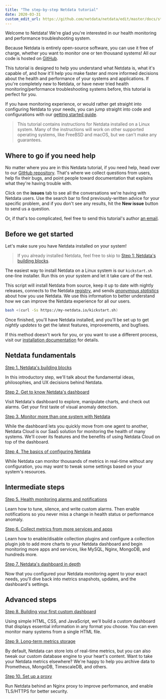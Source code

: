```yaml
---
title: "The step-by-step Netdata tutorial"
date: 2020-03-31
custom_edit_url: https://github.com/netdata/netdata/edit/master/docs/step-by-step/step-00.md
---
```




Welcome to Netdata! We're glad you're interested in our health monitoring and performance troubleshooting system.

Because Netdata is entirely open-source software, you can use it free of charge, whether you want to monitor one or ten
thousand systems! All our code is hosted on [GitHub](https://github.com/netdata/netdata).

This tutorial is designed to help you understand what Netdata is, what it's capable of, and how it'll help you make
faster and more informed decisions about the health and performance of your systems and applications. If you're
completely new to Netdata, or have never tried health monitoring/performance troubleshooting systems before, this
tutorial is perfect for you.

If you have monitoring experience, or would rather get straight into configuring Netdata to your needs, you can jump
straight into code and configurations with our [getting started guide](/docs/agent/getting-started).

> This tutorial contains instructions for Netdata installed on a Linux system. Many of the instructions will work on
> other supported operating systems, like FreeBSD and macOS, but we can't make any guarantees.

## Where to go if you need help

No matter where you are in this Netdata tutorial, if you need help, head over to our [GitHub
repository](https://github.com/netdata/netdata/). That's where we collect questions from users, help fix their bugs, and
point people toward documentation that explains what they're having trouble with.

Click on the **issues** tab to see all the conversations we're having with Netdata users. Use the search bar to find
previously-written advice for your specific problem, and if you don't see any results, hit the **New issue** button to
send us a question.

Or, if that's too complicated, feel free to send this tutorial's author [an email](mailto:joel@netdata.cloud).

## Before we get started

Let's make sure you have Netdata installed on your system!

> If you already installed Netdata, feel free to skip to [Step 1: Netdata's building blocks](/docs/agent/step-by-step/step-01).

The easiest way to install Netdata on a Linux system is our `kickstart.sh` one-line installer. Run this on your system
and let it take care of the rest. 

This script will install Netdata from source, keep it up to date with nightly releases, connects to the Netdata
[registry](/docs/agent/registry), and sends [_anonymous statistics_](/docs/agent/anonymous-statistics) about how you use
Netdata. We use this information to better understand how we can improve the Netdata experience for all our users.

```bash
bash <(curl -Ss https://my-netdata.io/kickstart.sh)
```

Once finished, you'll have Netdata installed, and you'll be set up to get _nightly updates_ to get the latest features,
improvements, and bugfixes.

If this method doesn't work for you, or you want to use a different process, visit our [installation
documentation](/docs/agent/packaging/installer) for details.

## Netdata fundamentals

[Step 1. Netdata's building blocks](/docs/agent/step-by-step/step-01)

In this introductory step, we'll talk about the fundamental ideas, philosophies, and UX decisions behind Netdata.

[Step 2. Get to know Netdata's dashboard](/docs/agent/step-by-step/step-02)

Visit Netdata's dashboard to explore, manipulate charts, and check out alarms. Get your first taste of visual anomaly
detection.

[Step 3. Monitor more than one system with Netdata](/docs/agent/step-by-step/step-03)

While the dashboard lets you quickly move from one agent to another, Netdata Cloud is our SaaS solution for monitoring
the health of many systems. We'll cover its features and the benefits of using Netdata Cloud on top of the dashboard.

[Step 4. The basics of configuring Netdata](/docs/agent/step-by-step/step-04)

While Netdata can monitor thousands of metrics in real-time without any configuration, you may _want_ to tweak some
settings based on your system's resources.

## Intermediate steps

[Step 5. Health monitoring alarms and notifications](/docs/agent/step-by-step/step-05)

Learn how to tune, silence, and write custom alarms. Then enable notifications so you never miss a change in health
status or performance anomaly.

[Step 6. Collect metrics from more services and apps](/docs/agent/step-by-step/step-06)

Learn how to enable/disable collection plugins and configure a collection plugin job to add more charts to your Netdata
dashboard and begin monitoring more apps and services, like MySQL, Nginx, MongoDB, and hundreds more.

[Step 7. Netdata's dashboard in depth](/docs/agent/step-by-step/step-07)

Now that you configured your Netdata monitoring agent to your exact needs, you'll dive back into metrics snapshots,
updates, and the dashboard's settings.

## Advanced steps

[Step 8. Building your first custom dashboard](/docs/agent/step-by-step/step-08)

Using simple HTML, CSS, and JavaScript, we'll build a custom dashboard that displays essential information in any format
you choose. You can even monitor many systems from a single HTML file.

[Step 9. Long-term metrics storage](/docs/agent/step-by-step/step-09)

By default, Netdata can store lots of real-time metrics, but you can also tweak our custom database engine to your
heart's content. Want to take your Netdata metrics elsewhere? We're happy to help you archive data to Prometheus,
MongoDB, TimescaleDB, and others.

[Step 10. Set up a proxy](/docs/agent/step-by-step/step-10)

Run Netdata behind an Nginx proxy to improve performance, and enable TLS/HTTPS for better security.
